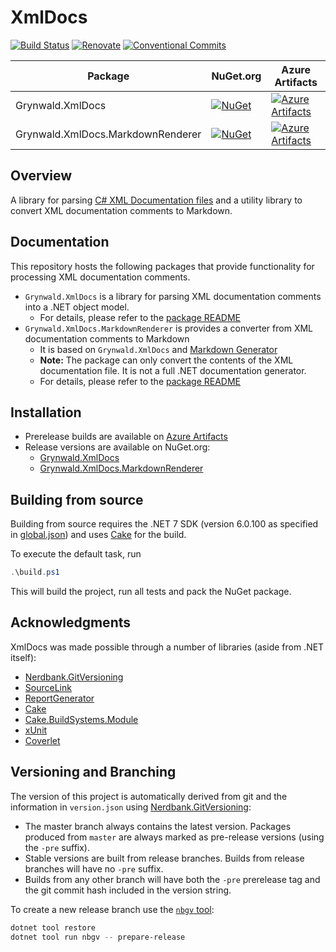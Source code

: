 # XmlDocs

[![Build Status](https://dev.azure.com/ap0llo/OSS/_apis/build/status/xmldocs?branchName=master)](https://dev.azure.com/ap0llo/OSS/_build/latest?definitionId=26&branchName=master)
[![Renovate](https://img.shields.io/badge/Renovate-enabled-brightgreen)](https://renovatebot.com/)
[![Conventional Commits](https://img.shields.io/badge/Conventional%20Commits-1.0.0-green.svg)](https://conventionalcommits.org)

| Package | NuGet.org | Azure Artifacts |
|-|-|-|
| Grynwald.XmlDocs | [![NuGet](https://img.shields.io/nuget/v/Grynwald.XmlDocs.svg?logo=nuget)](https://www.nuget.org/packages/Grynwald.XmlDocs) | [![Azure Artifacts](https://img.shields.io/badge/Azure%20Artifacts-prerelease-yellow.svg?logo=azuredevops)](https://dev.azure.com/ap0llo/OSS/_packaging?_a=feed&feed=PublicCI) |
| Grynwald.XmlDocs.MarkdownRenderer | [![NuGet](https://img.shields.io/nuget/v/Grynwald.XmlDocs.MarkdownRenderer.svg?logo=nuget)](https://www.nuget.org/packages/Grynwald.XmlDocs.MarkdownRenderer) | [![Azure Artifacts](https://img.shields.io/badge/Azure%20Artifacts-prerelease-yellow.svg?logo=azuredevops)](https://dev.azure.com/ap0llo/OSS/_packaging?_a=feed&feed=PublicCI) |

## Overview

A library for parsing  [C# XML Documentation files](https://learn.microsoft.com/en-us/dotnet/csharp/language-reference/xmldoc/) and a utility library to convert XML documentation comments to Markdown.

## Documentation

This repository hosts the following packages that provide functionality for processing XML documentation comments.

- `Grynwald.XmlDocs` is a library for parsing XML documentation comments into a .NET object model.
  - For details, please refer to the [package README](./src/XmlDocs/package/README.md)
- `Grynwald.XmlDocs.MarkdownRenderer` is provides a converter from XML documentation comments to Markdown
  - It is based on `Grynwald.XmlDocs` and [Markdown Generator](https://github.com/ap0llo/markdown-generator)
  - **Note:** The package can only convert the contents of the XML documentation file.
    It is not a full .NET documentation generator.
  - For details, please refer to the [package README](./src/XmlDocs.MarkdownRenderer/package/README.md)


## Installation

- Prerelease builds are available on [Azure Artifacts](https://dev.azure.com/ap0llo/OSS/_artifacts/feed/PublicCI)
- Release versions are available on NuGet.org:
  - [Grynwald.XmlDocs](https://www.nuget.org/packages/Grynwald.XmlDocs)
  - [Grynwald.XmlDocs.MarkdownRenderer](https://www.nuget.org/packages/Grynwald.XmlDocs.MarkdownRenderer)

## Building from source

Building from source requires the .NET 7 SDK (version 6.0.100 as specified in [global.json](./global.json)) and uses [Cake](https://cakebuild.net/) for the build.

To execute the default task, run

```ps1
.\build.ps1
```

This will build the project, run all tests and pack the NuGet package.

## Acknowledgments

XmlDocs was made possible through a number of libraries (aside from .NET itself):

- [Nerdbank.GitVersioning](https://github.com/dotnet/Nerdbank.GitVersioning/)
- [SourceLink](https://github.com/dotnet/sourcelink)
- [ReportGenerator](https://github.com/danielpalme/ReportGenerator)
- [Cake](https://cakebuild.net/)
- [Cake.BuildSystems.Module](https://github.com/cake-contrib/Cake.BuildSystems.Module)
- [xUnit](http://xunit.github.io/)
- [Coverlet](https://github.com/tonerdo/coverlet)


## Versioning and Branching

The version of this project is automatically derived from git and the information
in `version.json` using [Nerdbank.GitVersioning](https://github.com/dotnet/Nerdbank.GitVersioning):

- The master branch  always contains the latest version. 
  Packages produced from `master` are always marked as pre-release versions (using the `-pre` suffix).
- Stable versions are built from release branches. 
  Builds from release branches will have no `-pre` suffix.
- Builds from any other branch will have both the `-pre` prerelease tag and the git commit hash included in the version string.

To create a new release branch use the [`nbgv` tool](https://www.nuget.org/packages/nbgv/):

```ps1
dotnet tool restore
dotnet tool run nbgv -- prepare-release
```
